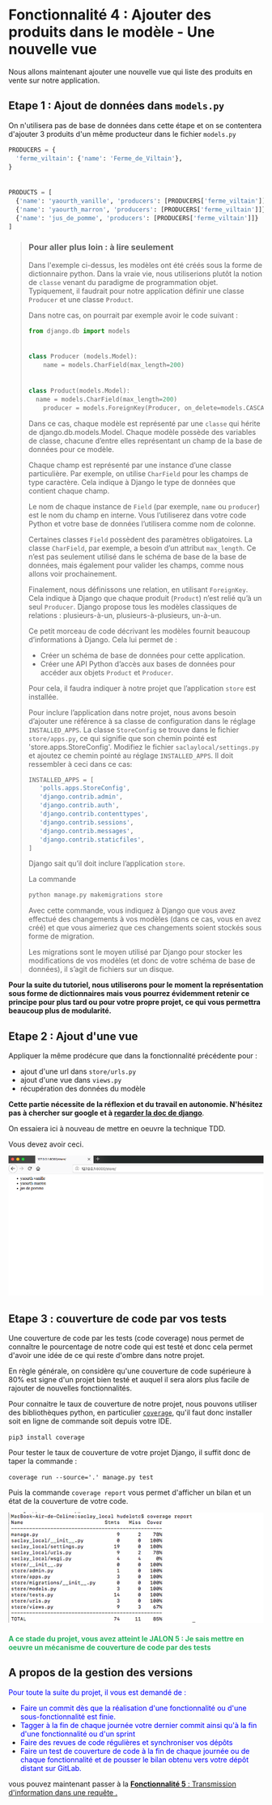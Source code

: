 # Fonctionnalité 4 : Ajouter des produits dans le modèle - Une nouvelle vue


Nous allons maintenant ajouter une nouvelle vue qui liste des produits en vente sur notre application.

## Etape 1 : Ajout de données dans `models.py`

On n'utilisera pas de base de données dans cette étape et on se contentera d'ajouter 3 produits d'un même producteur dans le fichier `models.py`

```python
PRODUCERS = {
  'ferme_viltain': {'name': 'Ferme_de_Viltain'},
}


PRODUCTS = [
  {'name': 'yaourth_vanille', 'producers': [PRODUCERS['ferme_viltain']]},
  {'name': 'yaourth_marron', 'producers': [PRODUCERS['ferme_viltain']]},
  {'name': 'jus_de_pomme', 'producers': [PRODUCERS['ferme_viltain']]}
]
```

> ### Pour aller plus loin : à lire seulement
>
> Dans l'exemple ci-dessus, les modèles ont été créés sous la forme de dictionnaire python. Dans la vraie vie, nous utiliserions plutôt la notion de `classe` venant du paradigme de programmation objet. 
> Typiquement, il faudrait pour notre application définir une classe `Producer` et une classe `Product`. 
> 
> Dans notre cas, on pourrait par exemple avoir le code suivant :
> 
> ```python
> from django.db import models
> 
> 
> class Producer (models.Model):
>     name = models.CharField(max_length=200)
> 
> 
> class Product(models.Model):
> 	name = models.CharField(max_length=200)
>     producer = models.ForeignKey(Producer, on_delete=models.CASCADE)
> ```
> 
> Dans ce cas, chaque modèle est représenté par une `classe` qui hérite de django.db.models.Model. Chaque modèle possède des variables de classe, chacune d’entre elles représentant un champ de la base de données pour ce modèle.
> 
> Chaque champ est représenté par une instance d’une classe particulière. Par exemple, on utilise `CharField` pour les champs de type caractère. Cela indique à Django le type de données que contient chaque champ.
> 
> Le nom de chaque instance de `Field` (par exemple, `name` ou `producer`) est le nom du champ en interne. Vous l’utiliserez dans votre code Python et votre base de données l’utilisera comme nom de colonne.
> 
> Certaines classes `Field` possèdent des paramètres obligatoires. La classe `CharField`, par exemple, a besoin d’un attribut `max_length`. Ce n’est pas seulement utilisé dans le schéma de base de la base de données, mais également pour valider les champs, comme nous allons voir prochainement.
> 
> 
> Finalement, nous définissons une relation, en utilisant `ForeignKey`. Cela indique à Django que chaque produit (`Product`) n’est relié qu’à un seul `Producer`. Django propose tous les modèles classiques de relations : plusieurs-à-un, plusieurs-à-plusieurs, un-à-un.
> 
> 
> Ce petit morceau de code décrivant les modèles fournit beaucoup d’informations à Django. Cela lui permet de :
> 
> * Créer un schéma de base de données pour cette application.
> * Créer une API Python d’accès aux bases de données pour accéder aux objets `Product` et `Producer`.
> 
> 
> Pour cela, il faudra indiquer à notre projet que l’application `store` est installée.
> 
> 
> Pour inclure l’application dans notre projet, nous avons besoin d’ajouter une référence à sa classe de configuration dans le réglage `INSTALLED_APPS`. La classe `StoreConfig` se trouve dans le fichier `store/apps.py`, ce qui signifie que son chemin pointé est 'store.apps.StoreConfig'. Modifiez le fichier `saclaylocal/settings.py` et ajoutez ce chemin pointé au réglage `INSTALLED_APPS`. Il doit ressembler à ceci dans ce cas:
> 
>  ```python
>  INSTALLED_APPS = [
>     'polls.apps.StoreConfig',
>     'django.contrib.admin',
>     'django.contrib.auth',
>     'django.contrib.contenttypes',
>     'django.contrib.sessions',
>     'django.contrib.messages',
>     'django.contrib.staticfiles',
> ]
> ```
> 
> Django sait qu’il doit inclure l’application `store`.
> 
> La commande 
> 
> ```bash
> python manage.py makemigrations store
> ```
> 
> Avec cette commande, vous indiquez à Django que vous avez effectué des changements à vos modèles (dans ce cas, vous en avez créé) et que vous aimeriez que ces changements soient stockés sous forme de migration.
> 
> Les migrations sont le moyen utilisé par Django pour stocker les modifications de vos modèles (et donc de votre schéma de base de données), il s’agit de fichiers sur un disque. 
> 
**Pour la suite du tutoriel, nous utiliserons pour le moment la représentation sous forme de dictionnaires mais vous pourrez évidemment retenir ce principe pour plus tard ou pour votre propre projet, ce qui vous permettra beaucoup plus de modularité.**







## Etape 2 : Ajout d'une vue

Appliquer la même prodécure que dans la fonctionnalité précédente pour :

+ ajout d'une url dans `store/urls.py`
+ ajout d'une vue dans `views.py`
+ récupération des données du modèle

**Cette partie nécessite de la réflexion et du travail en autonomie. N'hésitez pas à chercher sur google et à [regarder la doc de django](https://docs.djangoproject.com/en/3.1/intro/tutorial01/)**.

On essaiera ici à nouveau de mettre en oeuvre la technique TDD. 

Vous devez avoir ceci.



![produits](./images/products.png)

## Etape 3 : couverture de code par vos tests

Une couverture de code par les tests (code coverage) nous permet de connaître le pourcentage de notre code qui est testé et donc cela permet d'avoir une idée de ce qui reste d'ombre dans notre projet.

En règle générale, on considère qu'une couverture de code supérieure à 80% est signe d'un projet bien testé et auquel il sera alors plus facile de rajouter de nouvelles fonctionnalités.

Pour connaitre le taux de couverture de notre projet, nous pouvons utiliser des bibliothèques python, en particulier [`coverage`](https://coverage.readthedocs.io/en/v4.5.x/install.html), qu'il faut donc installer soit en ligne de commande soit depuis votre IDE.

`pip3 install coverage`

Pour tester le taux de couverture de votre projet Django, il suffit donc de taper la commande :

`coverage run --source='.' manage.py test`

Puis la commande `coverage report` vous permet d'afficher un bilan et un état de la couverture de votre code.

![coverage](./images/coverage.png)


#### <span style="color: #26B260">A ce stade du projet, vous avez atteint le JALON 5 : Je sais mettre en oeuvre un mécanisme de couverture de code par des tests </span> 



## A propos de la gestion des versions

<span style='color:blue'> Pour toute la suite du projet, il vous est demandé de :</span> 

+ <span style='color:blue'>Faire un commit dès que la réalisation d'une fonctionnalité ou d'une sous-fonctionnalité est finie.</span> 
+ <span style='color:blue'>Tagger à la fin de chaque journée votre dernier commit ainsi qu'à la fin d'une fonctionnalité ou d'un sprint </span> 
+ <span style='color:blue'>Faire des revues de code régulières et synchroniser vos dépôts</span> 
+ <span style='color:blue'>Faire un test de couverture de code à la fin de chaque journée ou de chaque fonctionnalité et de pousser le bilan obtenu vers votre dépôt distant sur GitLab.</span>



vous pouvez maintenant passer à la [**Fonctionnalité 5** : Transmission d'information dans une requête .](./S1_addparameters.md)






